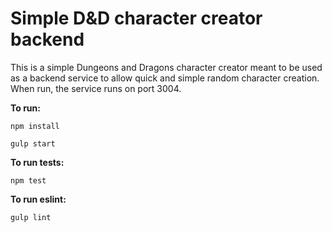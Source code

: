 # Simple D&D character creator backend

This is a simple Dungeons and Dragons character creator meant to be used as a
backend service to allow quick and simple random character creation.  When run,
the service runs on port 3004.

**To run:**
```
npm install

gulp start
```

**To run tests:**
```
npm test
```

**To run eslint:**
```
gulp lint
```
